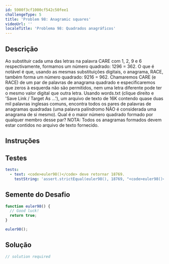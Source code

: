 ```yaml
---
id: 5900f3cf1000cf542c50fee1
challengeType: 5
title: 'Problem 98: Anagramic squares'
videoUrl: ''
localeTitle: 'Problema 98: Quadrados anagráficos'
---
```


## Descrição
<section id="description"> Ao substituir cada uma das letras na palavra CARE com 1, 2, 9 e 6 respectivamente, formamos um número quadrado: 1296 = 362. O que é notável é que, usando as mesmas substituições digitais, o anagrama, RACE, também forma um número quadrado: 9216 = 962. Chamaremos CARE (e RACE) de um par de palavras de anagrama quadrado e especificaremos que zeros à esquerda não são permitidos, nem uma letra diferente pode ter o mesmo valor digital que outra letra. Usando words.txt (clique direito e &#39;Save Link / Target As ...&#39;), um arquivo de texto de 16K contendo quase duas mil palavras inglesas comuns, encontra todos os pares de palavras de anagramas quadradas (uma palavra palíndromo NÃO é considerada uma anagrama de si mesmo). Qual é o maior número quadrado formado por qualquer membro desse par? NOTA: Todos os anagramas formados devem estar contidos no arquivo de texto fornecido. </section>

## Instruções
<section id="instructions">
</section>

## Testes
<section id='tests'>

```yml
tests:
  - text: <code>euler98()</code> deve retornar 18769.
    testString: 'assert.strictEqual(euler98(), 18769, "<code>euler98()</code> should return 18769.");'

```

</section>

## Semente do Desafio
<section id='challengeSeed'>

<div id='js-seed'>

```js
function euler98() {
  // Good luck!
  return true;
}

euler98();

```

</div>



</section>

## Solução
<section id='solution'>

```js
// solution required
```
</section>
